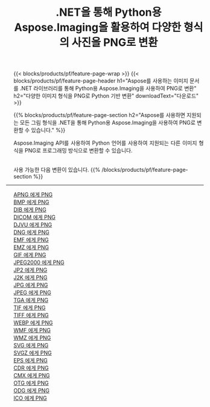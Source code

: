 ﻿---
title: .NET을 통해 Python용 Aspose.Imaging을 활용하여 다양한 형식의 사진을 PNG로 변환 
weight: 3920
url: /ko/python-net/conversion/to/png 
lang: ko
langdirlevel: 2
locales: zh-hans,ja,it,ru,de,es,fr,nl,id,lt,pl,pt,vi,tr,ko,zh-hant,ar,hi,th,sv,cs,uk,he
description: .NET 라이브러리를 통해 Python용 Aspose.Imaging을 사용하여 다양한 형식을 PNG로 변환할 수 있습니다.
---

{{< blocks/products/pf/feature-page-wrap >}}
{{< blocks/products/pf/feature-page-header h1="Aspose를 사용하는 이미지 문서를 .NET 라이브러리를 통해 Python용 Aspose.Imaging을 사용하여 PNG로 변환" h2="다양한 이미지 형식을 PNG로 Python 기반 변환" downloadText="다운로드" >}}


{{% blocks/products/pf/feature-page-section  h2="Aspose를 사용하면 지원되는 모든 그림 형식을 .NET을 통해 Python용 Aspose.Imaging을 사용하여 PNG로 변환할 수 있습니다." %}}
<p align=justify>Aspose.Imaging API를 사용하여 Python 언어를 사용하여 지원되는 다른 이미지 형식을 PNG로 프로그래밍 방식으로 변환할 수 있습니다.</p>
<br/>
사용 가능한 다음 변환이 있습니다.
{{% /blocks/products/pf/feature-page-section %}}
<div class="container-fluid productfamilypage bg-gray">
    <div class="convertypes bg-gray agp-content section">
        <div class="container">
		<hr style="margin-left:-20px;"/>
		<div class="row other-converters">
		    <div class='col-md-2 other-converter remove-lp remove-rp'><a href="/imaging/ko/python-net/conversion/apng-to-png" >APNG 에게 PNG</a></div>
<div class='col-md-2 other-converter remove-lp remove-rp'><a href="/imaging/ko/python-net/conversion/bmp-to-png" >BMP 에게 PNG</a></div>
<div class='col-md-2 other-converter remove-lp remove-rp'><a href="/imaging/ko/python-net/conversion/dib-to-png" >DIB 에게 PNG</a></div>
<div class='col-md-2 other-converter remove-lp remove-rp'><a href="/imaging/ko/python-net/conversion/dicom-to-png" >DICOM 에게 PNG</a></div>
<div class='col-md-2 other-converter remove-lp remove-rp'><a href="/imaging/ko/python-net/conversion/djvu-to-png" >DJVU 에게 PNG</a></div>
<div class='col-md-2 other-converter remove-lp remove-rp'><a href="/imaging/ko/python-net/conversion/dng-to-png" >DNG 에게 PNG</a></div>
<div class='col-md-2 other-converter remove-lp remove-rp'><a href="/imaging/ko/python-net/conversion/emf-to-png" >EMF 에게 PNG</a></div>
<div class='col-md-2 other-converter remove-lp remove-rp'><a href="/imaging/ko/python-net/conversion/emz-to-png" >EMZ 에게 PNG</a></div>
<div class='col-md-2 other-converter remove-lp remove-rp'><a href="/imaging/ko/python-net/conversion/gif-to-png" >GIF 에게 PNG</a></div>
<div class='col-md-2 other-converter remove-lp remove-rp'><a href="/imaging/ko/python-net/conversion/jpeg2000-to-png" >JPEG2000 에게 PNG</a></div>
<div class='col-md-2 other-converter remove-lp remove-rp'><a href="/imaging/ko/python-net/conversion/jp2-to-png" >JP2 에게 PNG</a></div>
<div class='col-md-2 other-converter remove-lp remove-rp'><a href="/imaging/ko/python-net/conversion/j2k-to-png" >J2K 에게 PNG</a></div>
<div class='col-md-2 other-converter remove-lp remove-rp'><a href="/imaging/ko/python-net/conversion/jpg-to-png" >JPG 에게 PNG</a></div>
<div class='col-md-2 other-converter remove-lp remove-rp'><a href="/imaging/ko/python-net/conversion/jpeg-to-png" >JPEG 에게 PNG</a></div>
<div class='col-md-2 other-converter remove-lp remove-rp'><a href="/imaging/ko/python-net/conversion/tga-to-png" >TGA 에게 PNG</a></div>
<div class='col-md-2 other-converter remove-lp remove-rp'><a href="/imaging/ko/python-net/conversion/tif-to-png" >TIF 에게 PNG</a></div>
<div class='col-md-2 other-converter remove-lp remove-rp'><a href="/imaging/ko/python-net/conversion/tiff-to-png" >TIFF 에게 PNG</a></div>
<div class='col-md-2 other-converter remove-lp remove-rp'><a href="/imaging/ko/python-net/conversion/webp-to-png" >WEBP 에게 PNG</a></div>
<div class='col-md-2 other-converter remove-lp remove-rp'><a href="/imaging/ko/python-net/conversion/wmf-to-png" >WMF 에게 PNG</a></div>
<div class='col-md-2 other-converter remove-lp remove-rp'><a href="/imaging/ko/python-net/conversion/wmz-to-png" >WMZ 에게 PNG</a></div>
<div class='col-md-2 other-converter remove-lp remove-rp'><a href="/imaging/ko/python-net/conversion/svg-to-png" >SVG 에게 PNG</a></div>
<div class='col-md-2 other-converter remove-lp remove-rp'><a href="/imaging/ko/python-net/conversion/svgz-to-png" >SVGZ 에게 PNG</a></div>
<div class='col-md-2 other-converter remove-lp remove-rp'><a href="/imaging/ko/python-net/conversion/eps-to-png" >EPS 에게 PNG</a></div>
<div class='col-md-2 other-converter remove-lp remove-rp'><a href="/imaging/ko/python-net/conversion/cdr-to-png" >CDR 에게 PNG</a></div>
<div class='col-md-2 other-converter remove-lp remove-rp'><a href="/imaging/ko/python-net/conversion/cmx-to-png" >CMX 에게 PNG</a></div>
<div class='col-md-2 other-converter remove-lp remove-rp'><a href="/imaging/ko/python-net/conversion/otg-to-png" >OTG 에게 PNG</a></div>
<div class='col-md-2 other-converter remove-lp remove-rp'><a href="/imaging/ko/python-net/conversion/odg-to-png" >ODG 에게 PNG</a></div>
<div class='col-md-2 other-converter remove-lp remove-rp'><a href="/imaging/ko/python-net/conversion/ico-to-png" >ICO 에게 PNG</a></div>
                </div>
        </div>
    </div>
</div>
<br/>

